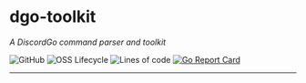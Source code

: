 # dgo-toolkit

*A DiscordGo command parser and toolkit*

![GitHub](https://img.shields.io/github/license/codemicro/dgo-toolkit) ![OSS Lifecycle](https://img.shields.io/osslifecycle/codemicro/dgo-toolkit) ![Lines of code](https://img.shields.io/tokei/lines/github/codemicro/dgo-toolkit) [![Go Report Card](https://goreportcard.com/badge/github.com/codemicro/dgo-toolkit)](https://goreportcard.com/report/github.com/codemicro/dgo-toolkit)

----

